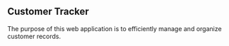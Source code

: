 ## Customer Tracker

The purpose of this web application is to efficiently manage and organize customer records.

